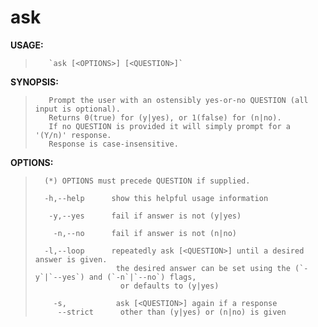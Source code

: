 # ask

**USAGE:**
>        `ask [<OPTIONS>] [<QUESTION>]`
>

**SYNOPSIS:**
>        Prompt the user with an ostensibly yes-or-no QUESTION (all input is optional).
>        Returns 0(true) for (y|yes), or 1(false) for (n|no).
>        If no QUESTION is provided it will simply prompt for a '(Y/n)' response.
>        Response is case-insensitive.
>

**OPTIONS:**
>```
>   (*) OPTIONS must precede QUESTION if supplied.
>
>   -h,--help      show this helpful usage information
>
>    -y,--yes      fail if answer is not (y|yes)
>
>     -n,--no      fail if answer is not (n|no)
>
>   -l,--loop      repeatedly ask [<QUESTION>] until a desired answer is given.
>                   the desired answer can be set using the (`-y`|`--yes`) and (`-n`|`--no`) flags,
>                    or defaults to (y|yes)
>
>     -s,           ask [<QUESTION>] again if a response
>      --strict      other than (y|yes) or (n|no) is given
>
>```
